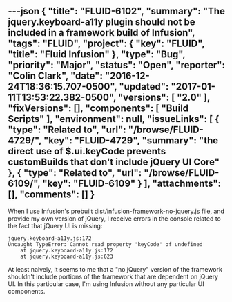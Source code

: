 ---json
{
  "title": "FLUID-6102",
  "summary": "The jquery.keyboard-a11y plugin should not be included in a framework build of Infusion",
  "tags": "FLUID",
  "project": {
    "key": "FLUID",
    "title": "Fluid Infusion"
  },
  "type": "Bug",
  "priority": "Major",
  "status": "Open",
  "reporter": "Colin Clark",
  "date": "2016-12-24T18:36:15.707-0500",
  "updated": "2017-01-11T13:53:22.382-0500",
  "versions": [
    "2.0"
  ],
  "fixVersions": [],
  "components": [
    "Build Scripts"
  ],
  "environment": null,
  "issueLinks": [
    {
      "type": "Related to",
      "url": "/browse/FLUID-4729/",
      "key": "FLUID-4729",
      "summary": "the direct use of $.ui.keyCode prevents customBuilds that don't include jQuery UI Core"
    },
    {
      "type": "Related to",
      "url": "/browse/FLUID-6109/",
      "key": "FLUID-6109"
    }
  ],
  "attachments": [],
  "comments": []
}
---
When I use Infusion's prebuilt dist/infusion-framework-no-jquery.js file, and provide my own version of jQuery, I receive errors in the console related to the fact that jQuery UI is missing:

```
jquery.keyboard-a11y.js:172
Uncaught TypeError: Cannot read property 'keyCode' of undefined
    at jquery.keyboard-a11y.js:172
    at jquery.keyboard-a11y.js:623
```

At least naively, it seems to me that a "no jQuery" version of the framework shouldn't include portions of the framework that are dependent on jQuery UI. In this particular case, I'm using Infusion without any particular UI components.

        